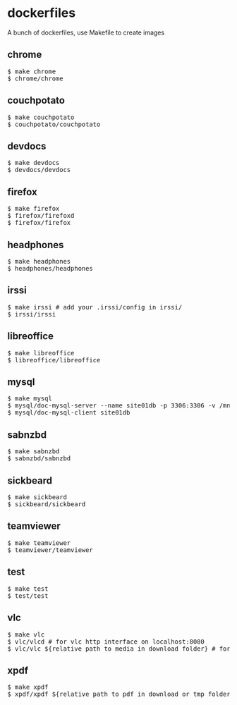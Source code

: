 dockerfiles
===========
A bunch of dockerfiles, use Makefile to create images


chrome
-------
<pre>
$ make chrome
$ chrome/chrome
</pre>


couchpotato
-------
<pre>
$ make couchpotato
$ couchpotato/couchpotato
</pre>


devdocs
-------
<pre>
$ make devdocs
$ devdocs/devdocs
</pre>


firefox
-------
<pre>
$ make firefox
$ firefox/firefoxd
$ firefox/firefox
</pre>


headphones
-------
<pre>
$ make headphones
$ headphones/headphones
</pre>


irssi
-------
<pre>
$ make irssi # add your .irssi/config in irssi/
$ irssi/irssi
</pre>


libreoffice
-----------
<pre>
$ make libreoffice
$ libreoffice/libreoffice
</pre>


mysql
-----
<pre>
$ make mysql
$ mysql/doc-mysql-server --name site01db -p 3306:3306 -v /mnt/site01db:/var/lib/mysql
$ mysql/doc-mysql-client site01db
</pre>


sabnzbd
-------
<pre>
$ make sabnzbd
$ sabnzbd/sabnzbd
</pre>


sickbeard
-------
<pre>
$ make sickbeard
$ sickbeard/sickbeard
</pre>


teamviewer
----------
<pre>
$ make teamviewer
$ teamviewer/teamviewer
</pre>


test
----
<pre>
$ make test
$ test/test
</pre>


vlc
---
<pre>
$ make vlc
$ vlc/vlcd # for vlc http interface on localhost:8080
$ vlc/vlc ${relative_path_to_media_in_download_folder} # for instant playing
</pre>


xpdf
----
<pre>
$ make xpdf
$ xpdf/xpdf ${relative_path_to_pdf_in_download_or_tmp_folder}
</pre>
